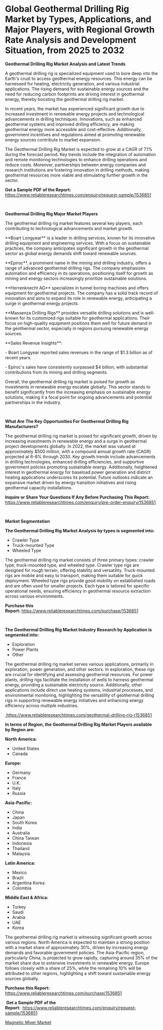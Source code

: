 <p><h1>Global Geothermal Drilling Rig Market by Types, Applications, and Major Players, with Regional Growth Rate Analysis and Development Situation, from 2025 to 2032</h1></p><p><strong>Geothermal Drilling Rig Market Analysis and Latest Trends</strong></p>
<p><p>A geothermal drilling rig is specialized equipment used to bore deep into the Earth's crust to access geothermal energy resources. This energy can be harnessed for heating, electricity generation, and various industrial applications. The rising demand for sustainable energy sources and the need for reducing carbon footprints are driving interest in geothermal energy, thereby boosting the geothermal drilling rig market.</p><p>In recent years, the market has experienced significant growth due to increased investment in renewable energy projects and technological advancements in drilling techniques. Innovations, such as enhanced geothermal systems and improved drilling efficiency, are making geothermal energy more accessible and cost-effective. Additionally, government incentives and regulations aimed at promoting renewable energy sources contribute to market expansion.</p><p>The Geothermal Drilling Rig Market is expected to grow at a CAGR of 7.1% during the forecast period. Key trends include the integration of automation and remote monitoring technologies to enhance drilling operations and reduce costs. Moreover, partnerships between energy companies and research institutions are fostering innovation in drilling methods, making geothermal resources more viable and stimulating further growth in the sector.</p></p>
<p><strong>Get a Sample PDF of the Report:&nbsp;</strong> <a href="https://www.reliableresearchtimes.com/enquiry/request-sample/1536851?utm_campaign=3358&utm_medium=2&utm_source=Github&utm_content=ia&utm_term=08042025&utm_id=geothermal-drilling-rig">https://www.reliableresearchtimes.com/enquiry/request-sample/1536851</a></p>
<p>&nbsp;</p>
<p><strong>Geothermal Drilling Rig Major Market Players</strong></p>
<p><p>The geothermal drilling rig market features several key players, each contributing to technological advancements and market growth. </p><p>**Boart Longyear** is a leader in drilling services, known for its innovative drilling equipment and engineering services. With a focus on sustainable practices, the company anticipates significant growth in the geothermal sector as global energy demands shift toward renewable sources.</p><p>**Epiroc**, a prominent name in the mining and drilling industry, offers a range of advanced geothermal drilling rigs. The company emphasizes automation and efficiency in its operations, positioning itself for growth as mining and energy sectors increasingly prioritize sustainable solutions. </p><p>**Herrenknecht AG** specializes in tunnel boring machines and offers equipment for geothermal projects. The company has a solid track record of innovation and aims to expand its role in renewable energy, anticipating a surge in geothermal energy projects.</p><p>**Massenza Drilling Rigs** provides versatile drilling solutions and is well-known for its customized rigs suitable for geothermal applications. Their focus on high-quality equipment positions them well for future demand in the geothermal sector, especially in regions pursuing renewable energy sources.</p><p>**Sales Revenue Insights**: </p><p>- Boart Longyear reported sales revenues in the range of $1.3 billion as of recent years.</p><p>- Epiroc's sales have consistently surpassed $4 billion, with substantial contributions from its mining and drilling segments.</p><p>Overall, the geothermal drilling rig market is poised for growth as investments in renewable energy escalate globally. This sector stands to benefit significantly from the increasing emphasis on sustainable energy solutions, making it a focal point for ongoing advancements and potential partnerships in the industry.</p></p>
<p>&nbsp;</p>
<p><strong>What Are The Key Opportunities For Geothermal Drilling Rig Manufacturers?</strong></p>
<p><p>The geothermal drilling rig market is poised for significant growth, driven by increasing investments in renewable energy and a surge in geothermal project developments globally. In 2022, the market was valued at approximately $500 million, with a compound annual growth rate (CAGR) projected at 6-8% through 2030. Key growth trends include advancements in drilling technologies, enhanced drilling efficiencies, and supportive government policies promoting sustainable energy. Additionally, heightened interest in geothermal energy for baseload power generation and district heating applications underscores its potential. Future outlooks indicate an expansive market driven by energy transition initiatives and rising geothermal capacity installations.</p></p>
<p><strong>Inquire or Share Your Questions If Any Before Purchasing This Report:</strong> <a href="https://www.reliableresearchtimes.com/enquiry/pre-order-enquiry/1536851?utm_campaign=3358&utm_medium=2&utm_source=Github&utm_content=ia&utm_term=08042025&utm_id=geothermal-drilling-rig">https://www.reliableresearchtimes.com/enquiry/pre-order-enquiry/1536851</a></p>
<p>&nbsp;</p>
<p><strong>Market Segmentation</strong></p>
<p><strong>The Geothermal Drilling Rig Market Analysis by types is segmented into:</strong></p>
<p><ul><li>Crawler Type</li><li>Truck-mounted Type</li><li>Wheeled Type</li></ul></p>
<p><p>The geothermal drilling rig market consists of three primary types: crawler type, truck-mounted type, and wheeled type. Crawler type rigs are designed for rough terrain, offering stability and versatility. Truck-mounted rigs are mobile and easy to transport, making them suitable for quick deployment. Wheeled type rigs provide good mobility on established roads and are often used for smaller projects. Each type is tailored for specific operational needs, ensuring efficiency in geothermal resource extraction across various environments.</p></p>
<p><strong>Purchase this Report:&nbsp;</strong><a href="https://www.reliableresearchtimes.com/purchase/1536851?utm_campaign=3358&utm_medium=2&utm_source=Github&utm_content=ia&utm_term=08042025&utm_id=geothermal-drilling-rig">https://www.reliableresearchtimes.com/purchase/1536851</a></p>
<p>&nbsp;</p>
<p><strong>The Geothermal Drilling Rig Market Industry Research by Application is segmented into:</strong></p>
<p><ul><li>Exploration</li><li>Power Plants</li><li>Other</li></ul></p>
<p><p>The geothermal drilling rig market serves various applications, primarily in exploration, power generation, and other sectors. In exploration, these rigs are crucial for identifying and assessing geothermal resources. For power plants, drilling rigs facilitate the installation of wells to harness geothermal energy, providing a sustainable electricity source. Additionally, other applications include direct use heating systems, industrial processes, and environmental monitoring, highlighting the versatility of geothermal drilling rigs in supporting renewable energy initiatives and enhancing energy efficiency across multiple industries.</p></p>
<p><a href="https://www.reliableresearchtimes.com/geothermal-drilling-rig-r1536851?utm_campaign=3358&utm_medium=2&utm_source=Github&utm_content=ia&utm_term=08042025&utm_id=geothermal-drilling-rig">&nbsp;https://www.reliableresearchtimes.com/geothermal-drilling-rig-r1536851</a></p>
<p><strong>In terms of Region, the Geothermal Drilling Rig Market Players available by Region are:</strong></p>
<p>
    <p> <strong> North America: </strong>
        <ul>
            <li>United States</li>
            <li>Canada</li>
        </ul>
        </p> 
    <p> <strong> Europe: </strong>
        <ul>
            <li>Germany</li>
            <li>France</li>
            <li>U.K.</li>
            <li>Italy</li>
            <li>Russia</li>
        </ul>
        </p> 
    <p> <strong> Asia-Pacific: </strong>
        <ul>
            <li>China</li>
            <li>Japan</li>
            <li>South Korea</li>
            <li>India</li>
            <li>Australia</li>
            <li>China Taiwan</li>
            <li>Indonesia</li>
            <li>Thailand</li>
            <li>Malaysia</li>
        </ul>
        </p> 
    <p> <strong> Latin America: </strong>
        <ul>
            <li>Mexico</li>
            <li>Brazil</li>
            <li>Argentina Korea</li>
            <li>Colombia</li>
        </ul>
        </p> 
    <p> <strong> Middle East & Africa: </strong>
        <ul>
            <li>Turkey</li>
            <li>Saudi</li>
            <li>Arabia</li>
            <li>UAE</li>
            <li>Korea</li>
        </ul>
    </p>
    </p>
<p><p>The geothermal drilling rig market is witnessing significant growth across various regions. North America is expected to maintain a strong position with a market share of approximately 30%, driven by increasing energy demands and favorable government policies. The Asia-Pacific region, particularly China, is projected to grow rapidly, capturing around 35% of the market share due to extensive investments in renewable energy. Europe follows closely with a share of 25%, while the remaining 10% will be attributed to other regions, highlighting a shift toward sustainable energy sources globally.</p></p>
<p><strong>Purchase this Report: </strong><a href="https://www.reliableresearchtimes.com/purchase/1536851?utm_campaign=3358&utm_medium=2&utm_source=Github&utm_content=ia&utm_term=08042025&utm_id=geothermal-drilling-rig">https://www.reliableresearchtimes.com/purchase/1536851</a></p>
<p>&nbsp;<strong>Get a Sample PDF of the Report:&nbsp;&nbsp;</strong><a href="https://www.reliableresearchtimes.com/enquiry/request-sample/1536851?utm_campaign=3358&utm_medium=2&utm_source=Github&utm_content=ia&utm_term=08042025&utm_id=geothermal-drilling-rig">https://www.reliableresearchtimes.com/enquiry/request-sample/1536851</a></p>
<p><strong></strong></p>
<p><p><a href="https://github.com/joannesouthgate/Market-Research-Report-List-6/blob/main/magnetic-mixer-market.md?utm_campaign=3358&utm_medium=2&utm_source=Github&utm_content=ia&utm_term=08042025&utm_id=geothermal-drilling-rig">Magnetic Mixer Market</a></p></p>
